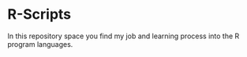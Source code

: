 # R-Scripts
In this repository space you find my job and learning process into the R program languages.
